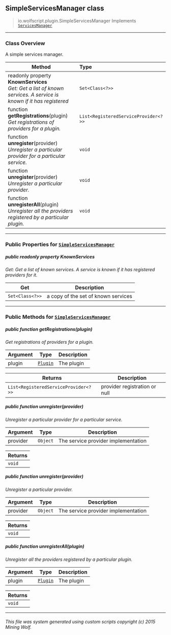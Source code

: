 ## SimpleServicesManager __class__

>io.wolfscript.plugin.SimpleServicesManager
>Implements [`ServicesManager`](ServicesManager.md)

---

### Class Overview

A simple services manager.

Method | Type   
--- | :--- 
 readonly property __KnownServices__ <br> _Get: Get a list of known services. A service is known if it has registered_ | `Set<Class<?>>`
 function __getRegistrations__(plugin) <br> _Get registrations of providers for a plugin._ | `List<RegisteredServiceProvider<?>>`
 function __unregister__(provider) <br> _Unregister a particular provider for a particular service._ | `void`
 function __unregister__(provider) <br> _Unregister a particular provider._ | `void`
 function __unregisterAll__(plugin) <br> _Unregister all the providers registered by a particular plugin._ | `void`



---


### Public Properties for [`SimpleServicesManager`](SimpleServicesManager.md)

##### <a id='knownservices'></a>public  readonly property __KnownServices__

_Get: Get a list of known services. A service is known if it has registered providers for it._

Get | Description
--- | --- 
`Set<Class<?>>` | a copy of the set of known services



---

### Public Methods for [`SimpleServicesManager`](SimpleServicesManager.md)

##### <a id='getregistrations'></a>public  function __getRegistrations__(plugin)

_Get registrations of providers for a plugin._

Argument | Type | Description  
--- | --- | --- 
plugin | [`Plugin`](Plugin.md) | The plugin

Returns | Description
--- | --- 
`List<RegisteredServiceProvider<?>>` | provider registration or null


##### <a id='unregister'></a>public  function __unregister__(provider)

_Unregister a particular provider for a particular service._

Argument | Type | Description  
--- | --- | --- 
provider | `Object` | The service provider implementation

Returns | 
--- | 
`void` |


##### <a id='unregister'></a>public  function __unregister__(provider)

_Unregister a particular provider._

Argument | Type | Description  
--- | --- | --- 
provider | `Object` | The service provider implementation

Returns | 
--- | 
`void` |


##### <a id='unregisterall'></a>public  function __unregisterAll__(plugin)

_Unregister all the providers registered by a particular plugin._

Argument | Type | Description  
--- | --- | --- 
plugin | [`Plugin`](Plugin.md) | The plugin

Returns | 
--- | 
`void` |


---


###### This file was system generated using custom scripts copyright (c) 2015 Mining Wolf.
	

